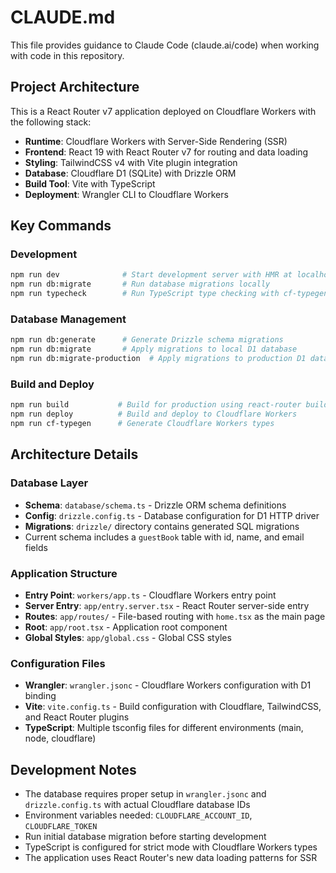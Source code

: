 # CLAUDE.md

This file provides guidance to Claude Code (claude.ai/code) when working with code in this repository.

## Project Architecture

This is a React Router v7 application deployed on Cloudflare Workers with the following stack:
- **Runtime**: Cloudflare Workers with Server-Side Rendering (SSR)
- **Frontend**: React 19 with React Router v7 for routing and data loading
- **Styling**: TailwindCSS v4 with Vite plugin integration
- **Database**: Cloudflare D1 (SQLite) with Drizzle ORM
- **Build Tool**: Vite with TypeScript
- **Deployment**: Wrangler CLI to Cloudflare Workers

## Key Commands

### Development
```bash
npm run dev              # Start development server with HMR at localhost:5173
npm run db:migrate       # Run database migrations locally
npm run typecheck        # Run TypeScript type checking with cf-typegen and react-router typegen
```

### Database Management
```bash
npm run db:generate      # Generate Drizzle schema migrations
npm run db:migrate       # Apply migrations to local D1 database
npm run db:migrate-production  # Apply migrations to production D1 database
```

### Build and Deploy
```bash
npm run build           # Build for production using react-router build
npm run deploy          # Build and deploy to Cloudflare Workers
npm run cf-typegen      # Generate Cloudflare Workers types
```

## Architecture Details

### Database Layer
- **Schema**: `database/schema.ts` - Drizzle ORM schema definitions
- **Config**: `drizzle.config.ts` - Database configuration for D1 HTTP driver
- **Migrations**: `drizzle/` directory contains generated SQL migrations
- Current schema includes a `guestBook` table with id, name, and email fields

### Application Structure
- **Entry Point**: `workers/app.ts` - Cloudflare Workers entry point
- **Server Entry**: `app/entry.server.tsx` - React Router server-side entry
- **Routes**: `app/routes/` - File-based routing with `home.tsx` as the main page
- **Root**: `app/root.tsx` - Application root component
- **Global Styles**: `app/global.css` - Global CSS styles

### Configuration Files
- **Wrangler**: `wrangler.jsonc` - Cloudflare Workers configuration with D1 binding
- **Vite**: `vite.config.ts` - Build configuration with Cloudflare, TailwindCSS, and React Router plugins
- **TypeScript**: Multiple tsconfig files for different environments (main, node, cloudflare)

## Development Notes

- The database requires proper setup in `wrangler.jsonc` and `drizzle.config.ts` with actual Cloudflare database IDs
- Environment variables needed: `CLOUDFLARE_ACCOUNT_ID`, `CLOUDFLARE_TOKEN`
- Run initial database migration before starting development
- TypeScript is configured for strict mode with Cloudflare Workers types
- The application uses React Router's new data loading patterns for SSR